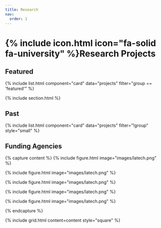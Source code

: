 ```yaml
---
title: Research
nav:
  order: 1
---
```


# {% include icon.html icon="fa-solid fa-university" %}Research Projects



## Featured

{% include list.html component="card" data="projects" filter="group == 'featured'" %}

{% include section.html %}

## Past

{% include list.html component="card" data="projects" filter="!group" style="small" %}


## Funding Agencies
{% capture content %}
  {% include figure.html image="images/latech.png" %}

  {% include figure.html image="images/latech.png" %}

  {% include figure.html image="images/latech.png" %}

  {% include figure.html image="images/latech.png" %}

  {% include figure.html image="images/latech.png" %}

{% endcapture %}

{%
  include grid.html
  content=content
  style="square"
%}



